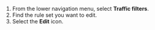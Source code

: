 1. From the lower navigation menu, select **Traffic filters**.
2. Find the rule set you want to edit.
3. Select the **Edit** icon.
